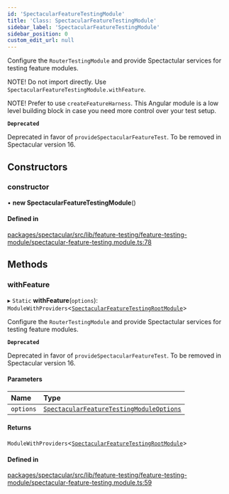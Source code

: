 ```yaml
---
id: 'SpectacularFeatureTestingModule'
title: 'Class: SpectacularFeatureTestingModule'
sidebar_label: 'SpectacularFeatureTestingModule'
sidebar_position: 0
custom_edit_url: null
---
```


Configure the `RouterTestingModule` and provide Spectactular services for testing feature modules.

NOTE! Do not import directly. Use `SpectacularFeatureTestingModule.withFeature`.

NOTE! Prefer to use `createFeatureHarness`. This Angular module is a low level building block in case you need more control over your test setup.

**`Deprecated`**

Deprecated in favor of `provideSpectacularFeatureTest`. To be removed in Spectacular version 16.

## Constructors

### constructor

• **new SpectacularFeatureTestingModule**()

#### Defined in

[packages/spectacular/src/lib/feature-testing/feature-testing-module/spectacular-feature-testing.module.ts:78](https://github.com/ngworker/ngworker/blob/b782ad5/packages/spectacular/src/lib/feature-testing/feature-testing-module/spectacular-feature-testing.module.ts#L78)

## Methods

### withFeature

▸ `Static` **withFeature**(`options`): `ModuleWithProviders`\<[`SpectacularFeatureTestingRootModule`](SpectacularFeatureTestingRootModule.md)\>

Configure the `RouterTestingModule` and provide Spectactular services for testing feature modules.

**`Deprecated`**

Deprecated in favor of `provideSpectacularFeatureTest`. To be removed in Spectacular version 16.

#### Parameters

| Name | Type |
| :-- | :-- |
| `options` | [`SpectacularFeatureTestingModuleOptions`](../interfaces/SpectacularFeatureTestingModuleOptions.md) |

#### Returns

`ModuleWithProviders`\<[`SpectacularFeatureTestingRootModule`](SpectacularFeatureTestingRootModule.md)\>

#### Defined in

[packages/spectacular/src/lib/feature-testing/feature-testing-module/spectacular-feature-testing.module.ts:59](https://github.com/ngworker/ngworker/blob/b782ad5/packages/spectacular/src/lib/feature-testing/feature-testing-module/spectacular-feature-testing.module.ts#L59)
